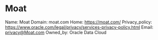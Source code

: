 
# Moat

Name: Moat
Domain: moat.com
Home: https://moat.com/
Privacy_policy: https://www.oracle.com/legal/privacy/services-privacy-policy.html
Email: privacy@Moat.com
Owned_by: Oracle Data Cloud
